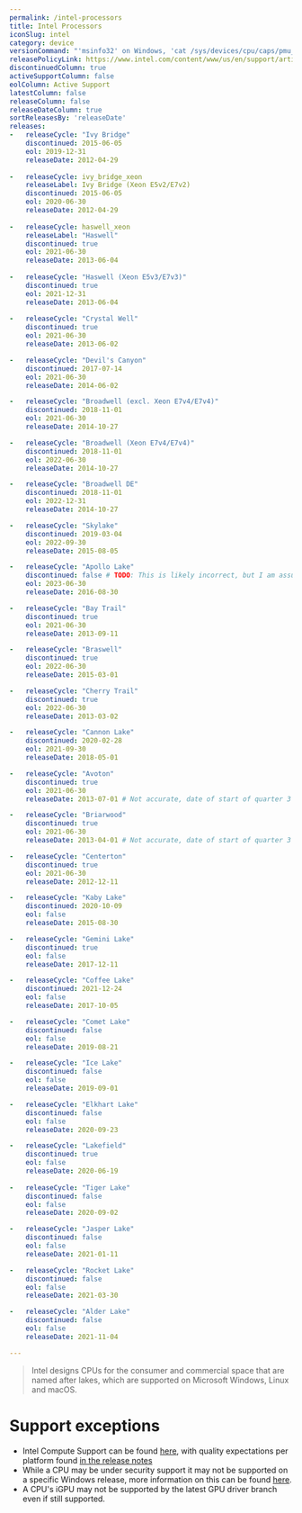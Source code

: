 ```yaml
---
permalink: /intel-processors
title: Intel Processors
iconSlug: intel
category: device
versionCommand: "'msinfo32' on Windows, 'cat /sys/devices/cpu/caps/pmu_name' on Linux"
releasePolicyLink: https://www.intel.com/content/www/us/en/support/articles/000022396/processors.html
discontinuedColumn: true
activeSupportColumn: false
eolColumn: Active Support
latestColumn: false
releaseColumn: false
releaseDateColumn: true
sortReleasesBy: 'releaseDate'
releases:
-   releaseCycle: "Ivy Bridge"
    discontinued: 2015-06-05
    eol: 2019-12-31
    releaseDate: 2012-04-29
    
-   releaseCycle: ivy_bridge_xeon
    releaseLabel: Ivy Bridge (Xeon E5v2/E7v2)
    discontinued: 2015-06-05
    eol: 2020-06-30
    releaseDate: 2012-04-29
    
-   releaseCycle: haswell_xeon
    releaseLabel: "Haswell"
    discontinued: true
    eol: 2021-06-30
    releaseDate: 2013-06-04
    
-   releaseCycle: "Haswell (Xeon E5v3/E7v3)"
    discontinued: true
    eol: 2021-12-31
    releaseDate: 2013-06-04
    
-   releaseCycle: "Crystal Well"
    discontinued: true
    eol: 2021-06-30
    releaseDate: 2013-06-02

-   releaseCycle: "Devil's Canyon"
    discontinued: 2017-07-14
    eol: 2021-06-30
    releaseDate: 2014-06-02

-   releaseCycle: "Broadwell (excl. Xeon E7v4/E7v4)"
    discontinued: 2018-11-01
    eol: 2021-06-30
    releaseDate: 2014-10-27

-   releaseCycle: "Broadwell (Xeon E7v4/E7v4)"
    discontinued: 2018-11-01
    eol: 2022-06-30
    releaseDate: 2014-10-27

-   releaseCycle: "Broadwell DE"
    discontinued: 2018-11-01
    eol: 2022-12-31
    releaseDate: 2014-10-27

-   releaseCycle: "Skylake"
    discontinued: 2019-03-04
    eol: 2022-09-30
    releaseDate: 2015-08-05

-   releaseCycle: "Apollo Lake"
    discontinued: false # TODO: This is likely incorrect, but I am assuming it is under production due to this CPU being launched semi recently and having its status say not discontinued: https://ark.intel.com/content/www/us/en/ark/products/195253/intel-pentium-processor-n4200e-2m-cache-up-to-2-50-ghz.html
    eol: 2023-06-30
    releaseDate: 2016-08-30

-   releaseCycle: "Bay Trail"
    discontinued: true
    eol: 2021-06-30
    releaseDate: 2013-09-11

-   releaseCycle: "Braswell"
    discontinued: true
    eol: 2022-06-30
    releaseDate: 2015-03-01

-   releaseCycle: "Cherry Trail"
    discontinued: true
    eol: 2022-06-30
    releaseDate: 2013-03-02

-   releaseCycle: "Cannon Lake"
    discontinued: 2020-02-28
    eol: 2021-09-30
    releaseDate: 2018-05-01

-   releaseCycle: "Avoton"
    discontinued: true
    eol: 2021-06-30
    releaseDate: 2013-07-01 # Not accurate, date of start of quarter 3 of 2013

-   releaseCycle: "Briarwood"
    discontinued: true
    eol: 2021-06-30
    releaseDate: 2013-04-01 # Not accurate, date of start of quarter 3 of 2013

-   releaseCycle: "Centerton"
    discontinued: true
    eol: 2021-06-30
    releaseDate: 2012-12-11

-   releaseCycle: "Kaby Lake"
    discontinued: 2020-10-09
    eol: false
    releaseDate: 2015-08-30

-   releaseCycle: "Gemini Lake"
    discontinued: true
    eol: false
    releaseDate: 2017-12-11

-   releaseCycle: "Coffee Lake"
    discontinued: 2021-12-24
    eol: false
    releaseDate: 2017-10-05

-   releaseCycle: "Comet Lake"
    discontinued: false
    eol: false
    releaseDate: 2019-08-21

-   releaseCycle: "Ice Lake"
    discontinued: false
    eol: false
    releaseDate: 2019-09-01

-   releaseCycle: "Elkhart Lake"
    discontinued: false
    eol: false
    releaseDate: 2020-09-23

-   releaseCycle: "Lakefield"
    discontinued: true
    eol: false
    releaseDate: 2020-06-19
    
-   releaseCycle: "Tiger Lake"
    discontinued: false
    eol: false
    releaseDate: 2020-09-02

-   releaseCycle: "Jasper Lake"
    discontinued: false
    eol: false
    releaseDate: 2021-01-11

-   releaseCycle: "Rocket Lake"
    discontinued: false
    eol: false
    releaseDate: 2021-03-30

-   releaseCycle: "Alder Lake"
    discontinued: false
    eol: false
    releaseDate: 2021-11-04

---
```


> Intel designs CPUs for the consumer and commercial space that are named after lakes, which are supported on Microsoft Windows, Linux and macOS.  

# Support exceptions
- Intel Compute Support can be found [here](https://github.com/intel/compute-runtime#supported-platforms), with quality expectations per platform found [in the release notes](https://github.com/intel/compute-runtime/releases)
- While a CPU may be under security support it may not be supported on a specific Windows release, more information on this can be found [here](https://www.intel.com/content/www/us/en/support/articles/000032181/processors/intel-core-processors.html).
- A CPU's iGPU may not be supported by the latest GPU driver branch even if still supported. 



